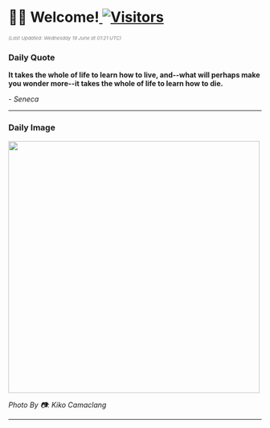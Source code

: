 <h1>👋🏽 Welcome!<a href="https://github.com/OmitNomis/"> <img src="https://visitor-badge.laobi.icu/badge?page_id=OmitNomis" alt="Visitors"></a></h1>

<i><p style="font-size: 0.6rem; color:gray">(Last Updated: Wednesday 19 June at 01:21 UTC)</p></i>

<h3> Daily Quote </h3>
<b><p>It takes the whole of life to learn how to live, and--what will perhaps make you wonder more--it takes the whole of life to learn how to die.</p></b>
<i><caption style="font-size: 0.8rem; color:gray;">- Seneca</caption></i>


<hr>

<h3>Daily Image</h3>
<a href="https:&#x2F;&#x2F;images.unsplash.com&#x2F;photo-1716080964962-581876fe3c58?crop&#x3D;entropy&amp;cs&#x3D;srgb&amp;fm&#x3D;jpg&amp;ixid&#x3D;M3w2MjM3MzF8MHwxfHJhbmRvbXx8fHx8fHx8fDE3MTg3NjAxMDl8&amp;ixlib&#x3D;rb-4.0.3&amp;q&#x3D;85" target="_blank"><img style="height:500px;" src=https:&#x2F;&#x2F;images.unsplash.com&#x2F;photo-1716080964962-581876fe3c58?crop&#x3D;entropy&amp;cs&#x3D;srgb&amp;fm&#x3D;jpg&amp;ixid&#x3D;M3w2MjM3MzF8MHwxfHJhbmRvbXx8fHx8fHx8fDE3MTg3NjAxMDl8&amp;ixlib&#x3D;rb-4.0.3&amp;q&#x3D;85"/></a>

<i><caption style="font-size: 0.8rem; color:gray;"> Photo By 📷: Kiko Camaclang</caption></i>
<hr>

